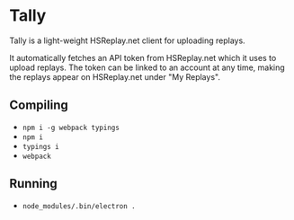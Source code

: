 # Tally

Tally is a light-weight HSReplay.net client for uploading replays.

It automatically fetches an API token from HSReplay.net which it uses to upload replays.
The token can be linked to an account at any time, making the replays appear on
HSReplay.net under "My Replays".

## Compiling

- `npm i -g webpack typings`
- `npm i`
- `typings i`
- `webpack`

## Running

- `node_modules/.bin/electron .`
